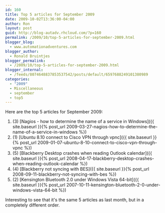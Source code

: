 ```yaml
---
id: 160
title: Top 5 articles for September 2009
date: 2009-10-02T13:36:00-04:00
author: Ron
layout: post
guid: http://blog-autadv.rhcloud.com/?p=160
permalink: /2009/10/top-5-articles-for-september-2009.html
blogger_blog:
  - www.automationadventures.com
blogger_author:
  - Ronald Bruintjes
blogger_permalink:
  - /2009/10/top-5-articles-for-september-2009.html
blogger_internal:
  - /feeds/8074648837853537542/posts/default/6597688249101380989
categories:
  - "2009"
  - Miscellaneous
  - september
  - top5
---
```

Here are the top 5 articles for September 2009:

  1. (3) [Nagios - how to determine the name of a service in Windows]({{ site.baseurl }}{% post_url 2009-03-27-nagios-how-to-determine-the-name-of-a-service-in-windows %})
  2. (1) [Ubuntu 8.10 connect to Cisco VPN through vpnc]({{ site.baseurl }}{% post_url 2009-01-07-ubuntu-8-10-connect-to-cisco-vpn-through-vpnc %})
  3. (5) [Blackberry Desktop crashes when reading Outlook calendar]({{ site.baseurl }}{% post_url 2008-04-17-blackberry-desktop-crashes-when-reading-outlook-calendar %})
  4. (4) [Blackberry not syncing with BES]({{ site.baseurl }}{% post_url 2008-09-11-blackberry-not-syncing-with-bes %})
  5. (2) [Kensington Bluetooth 2.0 under Windows Vista 64-bit]({{ site.baseurl }}{% post_url 2007-10-11-kensington-bluetooth-2-0-under-windows-vista-64-bit %})

Interesting to see that it's the same 5 articles as last month, but in a completely different order.
